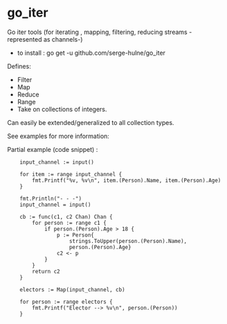 # go_iter
Go iter tools (for iterating , mapping, filtering, reducing streams -represented as channels-)

- to install : go get -u github.com/serge-hulne/go_iter 

Defines:

- Filter
- Map
- Reduce
- Range
- Take on collections of integers.

Can easily be extended/generalized to all collection types.

See examples for more information:

Partial example (code snippet) :

```
	input_channel := input()

	for item := range input_channel {
		fmt.Printf("%v, %v\n", item.(Person).Name, item.(Person).Age)
	}

	fmt.Println("- - -")
	input_channel = input()

	cb := func(c1, c2 Chan) Chan {
		for person := range c1 {
			if person.(Person).Age > 18 {
				p := Person{
					strings.ToUpper(person.(Person).Name),
					person.(Person).Age}
				c2 <- p
			}
		}
		return c2
	}

	electors := Map(input_channel, cb)

	for person := range electors {
		fmt.Printf("Elector --> %v\n", person.(Person))
	}
```
